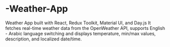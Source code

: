 # -Weather-App
Weather App built with React, Redux Toolkit, Material UI, and Day.js  It fetches real-time weather data from the OpenWeather API, supports English - Arabic language switching  and displays temperature, min/max values, description, and localized date/time.

